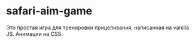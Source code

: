 # safari-aim-game
Это простая игра для тренировки прицеливания, написанная на vanilla JS. Анимации на CSS.
